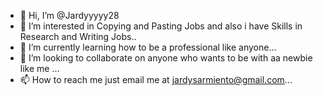 - 👋 Hi, I’m @Jardyyyyy28
- 👀 I’m interested in Copying and Pasting Jobs and also i have Skills in Research and Writing Jobs..
- 🌱 I’m currently learning how to be a professional like anyone...
- 💞️ I’m looking to collaborate on anyone who wants to be with aa newbie like me ...
- 📫 How to reach me just email me at jardysarmiento@gmail.com...

<!---
Jardyyyyy28/Jardyyyyy28 is a ✨ special ✨ repository because its `README.md` (this file) appears on your GitHub profile.
You can click the Preview link to take a look at your changes.
--->
